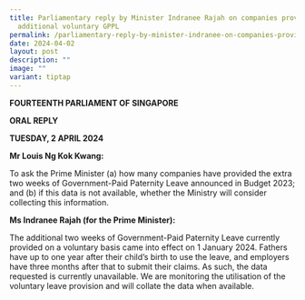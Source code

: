 ```yaml
---
title: Parliamentary reply by Minister Indranee Rajah on companies providing the
  additional voluntary GPPL
permalink: /parliamentary-reply-by-minister-indranee-on-companies-providing-the-additional-voluntary-gppl/
date: 2024-04-02
layout: post
description: ""
image: ""
variant: tiptap
---
```

<p><strong>FOURTEENTH PARLIAMENT OF SINGAPORE</strong>
</p>
<p><strong>ORAL REPLY</strong>&nbsp;</p>
<p><strong>TUESDAY, 2 APRIL 2024</strong>
</p>
<p></p>
<p><strong>Mr Louis Ng Kok Kwang:</strong>
</p>
<p>To ask the Prime Minister (a) how many companies have provided the extra
two weeks of Government-Paid Paternity Leave announced in Budget 2023;
and (b) if this data is not available, whether the Ministry will consider
collecting this information.</p>
<p><strong>Ms Indranee Rajah (for the Prime Minister):</strong>
</p>
<p>The additional two weeks of Government-Paid Paternity Leave currently
provided on a voluntary basis came into effect on 1 January 2024. Fathers
have up to one year after their child’s birth to use the leave, and employers
have three months after that to submit their claims. As such, the data
requested is currently unavailable. We are monitoring the utilisation of
the voluntary leave provision and will collate the data when available.</p>